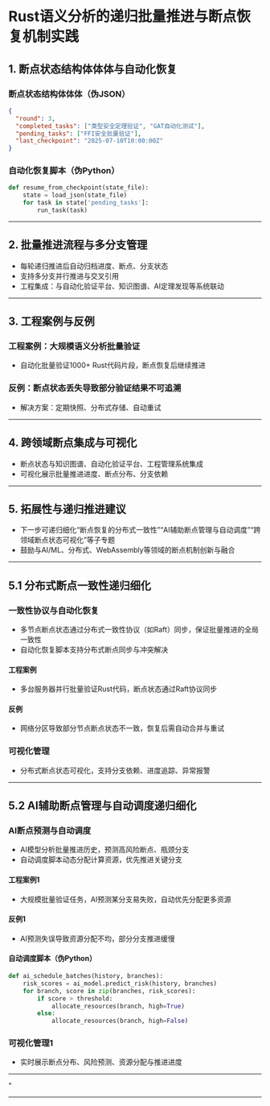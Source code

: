 ﻿# Rust语义分析的递归批量推进与断点恢复机制实践

## 1. 断点状态结构体体体与自动化恢复

### 断点状态结构体体体（伪JSON）

```json
{
  "round": 3,
  "completed_tasks": ["类型安全定理验证", "GAT自动化测试"],
  "pending_tasks": ["FFI安全批量验证"],
  "last_checkpoint": "2025-07-10T10:00:00Z"
}
```

### 自动化恢复脚本（伪Python）

```python
def resume_from_checkpoint(state_file):
    state = load_json(state_file)
    for task in state['pending_tasks']:
        run_task(task)
```

---

## 2. 批量推进流程与多分支管理

- 每轮递归推进后自动归档进度、断点、分支状态
- 支持多分支并行推进与交叉引用
- 工程集成：与自动化验证平台、知识图谱、AI定理发现等系统联动

---

## 3. 工程案例与反例

### 工程案例：大规模语义分析批量验证

- 自动化批量验证1000+ Rust代码片段，断点恢复后继续推进

### 反例：断点状态丢失导致部分验证结果不可追溯

- 解决方案：定期快照、分布式存储、自动重试

---

## 4. 跨领域断点集成与可视化

- 断点状态与知识图谱、自动化验证平台、工程管理系统集成
- 可视化展示批量推进进度、断点分布、分支依赖

---

## 5. 拓展性与递归推进建议

- 下一步可递归细化“断点恢复的分布式一致性”“AI辅助断点管理与自动调度”“跨领域断点状态可视化”等子专题
- 鼓励与AI/ML、分布式、WebAssembly等领域的断点机制创新与融合

---

## 5.1 分布式断点一致性递归细化

### 一致性协议与自动化恢复

- 多节点断点状态通过分布式一致性协议（如Raft）同步，保证批量推进的全局一致性
- 自动化恢复脚本支持分布式断点同步与冲突解决

#### 工程案例

- 多台服务器并行批量验证Rust代码，断点状态通过Raft协议同步

#### 反例

- 网络分区导致部分节点断点状态不一致，恢复后需自动合并与重试

### 可视化管理

- 分布式断点状态可视化，支持分支依赖、进度追踪、异常报警

---

## 5.2 AI辅助断点管理与自动调度递归细化

### AI断点预测与自动调度

- AI模型分析批量推进历史，预测高风险断点、瓶颈分支
- 自动调度脚本动态分配计算资源，优先推进关键分支

#### 工程案例1

- 大规模批量验证任务，AI预测某分支易失败，自动优先分配更多资源

#### 反例1

- AI预测失误导致资源分配不均，部分分支推进缓慢

#### 自动调度脚本（伪Python）

```python
def ai_schedule_batches(history, branches):
    risk_scores = ai_model.predict_risk(history, branches)
    for branch, score in zip(branches, risk_scores):
        if score > threshold:
            allocate_resources(branch, high=True)
        else:
            allocate_resources(branch, high=False)
```

### 可视化管理1

- 实时展示断点分布、风险预测、资源分配与推进进度

---

"

---
